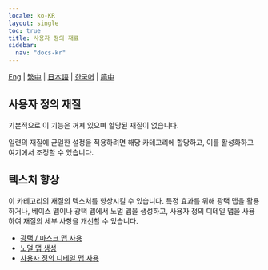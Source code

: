 ```yaml
---
locale: ko-KR
layout: single
toc: true
title: 사용자 정의 재료
sidebar:
  nav: "docs-kr"
---
```

[Eng](/dancexr/features/material_custom1) | [繁中](/tw/dancexr/features/material_custom1) | [日本語](/jp/dancexr/features/material_custom1) | [한국어](/kr/dancexr/features/material_custom1) | [简中](/zh/dancexr/features/material_custom1)

## 사용자 정의 재질
기본적으로 이 기능은 꺼져 있으며 할당된 재질이 없습니다.

일련의 재질에 균일한 설정을 적용하려면 해당 카테고리에 할당하고, 이를 활성화하고 여기에서 조정할 수 있습니다.

## 텍스처 향상
이 카테고리의 재질의 텍스처를 향상시킬 수 있습니다. 특정 효과를 위해 광택 맵을 활용하거나, 베이스 맵이나 광택 맵에서 노멀 맵을 생성하고, 사용자 정의 디테일 맵을 사용하여 재질의 세부 사항을 개선할 수 있습니다.

* [광택 / 마스크 맵 사용](specular_map.md)
* [노멀 맵 생성](normal_map.md)
* [사용자 정의 디테일 맵 사용](custom_detail_map.md)